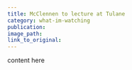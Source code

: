 ```yaml
---
title: McClennen to lecture at Tulane
category: what-im-watching
publication:
image_path:
link_to_original:
---
```

content here
